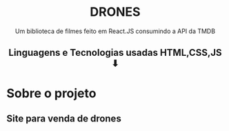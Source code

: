 <h1 align="center"> DRONES </h1>
<p align="center">Um biblioteca de filmes feito em React.JS consumindo a API da TMDB</p>


<div align="center">



</div>

<h2 align="center">Linguagens e Tecnologias usadas HTML,CSS,JS ⬇</h2>

# Sobre o projeto

##  Site para venda de drones


<br clear="left"/>